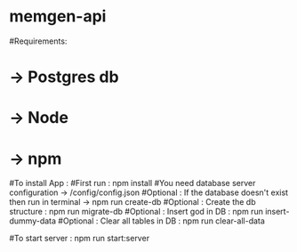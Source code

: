# memgen-api

#Requirements:

# -> Postgres db

# -> Node

# -> npm

#To install App :
#First run : npm install
#You need database server configuration -> /config/config.json
#Optional : If the database doesn't exist then run in terminal -> npm run create-db
#Optional : Create the db structure : npm run migrate-db
#Optional : Insert god in DB : npm run insert-dummy-data
#Optional : Clear all tables in DB : npm run clear-all-data

#To start server : npm run start:server
